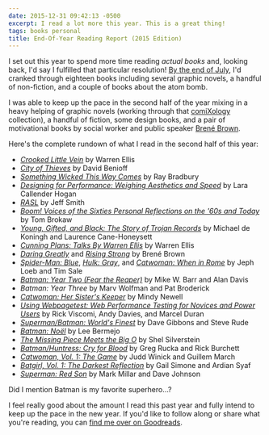 ```yaml
---
date: 2015-12-31 09:42:13 -0500
excerpt: I read a lot more this year. This is a great thing!
tags: books personal
title: End-Of-Year Reading Report (2015 Edition)
---
```


I set out this year to spend more time reading _actual books_ and, looking back, I'd say I fulfilled that particular resolution! [By the end of July](/posts/year-to-date-reading-report-mid-2015-edition), I'd cranked through eighteen books including several graphic novels, a handful of non-fiction, and a couple of books about the atom bomb.

I was able to keep up the pace in the second half of the year mixing in a heavy helping of graphic novels (working through that [comiXology](https://www.comixology.com/) collection), a handful of fiction, some design books, and a pair of motivational books by social worker and public speaker [Brené Brown](http://brenebrown.com/).

Here's the complete rundown of what I read in the second half of this year:

- <cite>[Crooked Little Vein](http://www.amazon.com/dp/0061252050/?tag=sixtwothree-20)</cite> by Warren Ellis
- <cite>[City of Thieves](http://www.amazon.com/dp/0452295297/?tag=sixtwothree-20)</cite> by David Benioff
- <cite>[Something Wicked This Way Comes](http://www.amazon.com/dp/0380729407/?tag=sixtwothree-20)</cite> by Ray Bradbury
- <cite>[Designing for Performance: Weighing Aesthetics and Speed](http://www.amazon.com/dp/1491902515/?tag=sixtwothree-20)</cite> by Lara Callender Hogan
- <cite>[RASL](http://www.amazon.com/dp/1888963379/?tag=sixtwothree-20)</cite> by Jeff Smith
- <cite>[Boom! Voices of the Sixties Personal Reflections on the '60s and Today](http://www.amazon.com/dp/0812975111/?tag=sixtwothree-20)</cite> by Tom Brokaw
- <cite>[Young, Gifted, and Black: The Story of Trojan Records](http://www.amazon.com/dp/1860744648/?tag=sixtwothree-20)</cite> by Michael de Koningh and Laurence Cane-Honeysett
- <cite>[Cunning Plans: Talks By Warren Ellis](http://www.amazon.com/dp/B00Z9LFC8U/?tag=sixtwothree-20)</cite> by Warren Ellis
- <cite>[Daring Greatly](http://www.amazon.com/dp/1592408419/?tag=sixtwothree-20)</cite> and <cite>[Rising Strong](http://www.amazon.com/dp/0812995821/?tag=sixtwothree-20)</cite> by Brené Brown
- <cite>[Spider-Man: Blue](http://www.amazon.com/dp/B00ET3ACDY/?tag=sixtwothree-20)</cite>, <cite>[Hulk: Gray](http://www.amazon.com/dp/0785113460/?tag=sixtwothree-20)</cite>, and <cite>[Catwoman: When in Rome](http://www.amazon.com/dp/1401207170/?tag=sixtwothree-20)</cite> by Jeph Loeb and Tim Sale
- <cite>[Batman: Year Two (Fear the Reaper)](http://www.amazon.com/dp/0446391913/?tag=sixtwothree-20)</cite> by Mike W. Barr and Alan Davis
- <cite>Batman: Year Three</cite> by Marv Wolfman and Pat Broderick
- <cite>[Catwoman: Her Sister's Keeper](http://www.amazon.com/dp/0930289978/?tag=sixtwothree-20)</cite> by Mindy Newell
- <cite>[Using Webpagetest: Web Performance Testing for Novices and Power Users](http://www.amazon.com/dp/1491902590/?tag=sixtwothree-20)</cite> by Rick Viscomi, Andy Davies, and Marcel Duran
- <cite>[Superman/Batman: World's Finest](http://www.amazon.com/dp/1401234771/?tag=sixtwothree-20)</cite> by Dave Gibbons and Steve Rude
- <cite>[Batman: Noël](http://www.amazon.com/dp/1401232132/?tag=sixtwothree-20)</cite> by Lee Bermejo
- <cite>[The Missing Piece Meets the Big O](http://www.amazon.com/dp/0060256575/?tag=sixtwothree-20)</cite> by Shel Silverstein
- <cite>[Batman/Huntress: Cry for Blood](http://www.amazon.com/dp/1563898012/?tag=sixtwothree-20)</cite> by Greg Rucka and Rick Burchett
- <cite>[Catwoman, Vol. 1: The Game](http://www.amazon.com/dp/140123464X/?tag=sixtwothree-20)</cite> by Judd Winick and Guillem March
- <cite>[Batgirl, Vol. 1: The Darkest Reflection](http://www.amazon.com/dp/1401238149/?tag=sixtwothree-20)</cite> by Gail Simone and Ardian Syaf
- <cite>[Superman: Red Son](http://www.amazon.com/dp/B009POHHR6/?tag=sixtwothree-20)</cite> by Mark Millar and Dave Johnson

Did I mention Batman is my favorite superhero…?

I feel really good about the amount I read this past year and fully intend to keep up the pace in the new year. If you'd like to follow along or share what you're reading, you can [find me over on Goodreads](https://www.goodreads.com/jgarber623).